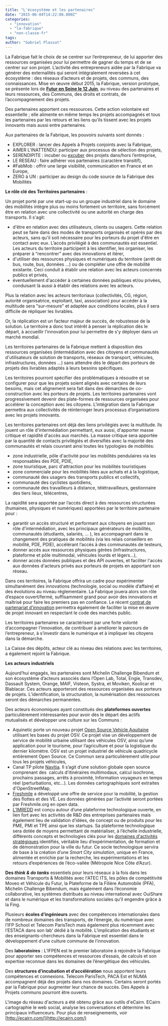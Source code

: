 ```yaml
---
title: "L'écosystème et les partenaires"
date: "2015-06-04T14:22:06.000Z"
categories: 
  - "innovation"
  - "la-fabrique"
  - "non-classe-fr"
tags: 
author: "Gabriel Plassat"
---
```


La Fabrique fait le choix de se centrer sur l’entrepreneur, de lui apporter des ressources organisées pour lui permettre de gagner du temps et de se centrer sur son projet. L’activité des entrepreneurs aidée par la Fabrique va générer des externalités qui seront intégralement reversées à cet écosystème : des réseaux d’acteurs et de projets, des communs, des connaissances. Mise en œuvre début 2015, la Fabrique, version prototype, se présente lors de [**Futur en Seine le 12 Juin**](http://www.futur-en-seine.paris/projet/innover-pour-linnovation/), au niveau des partenaires et leurs ressources, des Communs, des droits et contrats, de l’accompagnement des projets.

Des partenaires apportent ces ressources. Cette action volontaire est essentielle ; elle alimente en même temps les projets accompagnés et tous les partenaires par les retours et les liens qu’ils tissent avec les projets innovants mais aussi entre partenaires.

Aux partenaires de la Fabrique, les pouvoirs suivants sont donnés :

- EXPLORER : lancer des Appels à Projets conjoints avec la Fabrique,
- AIMER L’INATTENDU: participer aux processus de sélection des projets,
- SERENDIPITE : incuber ou [excuber](http://www.merkapt.com/entrepreneuriat/linnovation-se-cree-dans-les-erreurs-de-predictions-des-experts-8822#more-8822) des projets dans/hors l’entreprise,
- LE RESEAU : faire adhérer vos partenaires (caractère transitif),
- #FabMob : offrir une large visibilité, communication en France et en Europe,
- ZERO à UN : participer au design du code source de la Fabrique des Mobilités

**Le rôle clé des Territoires partenaires** :

Un projet porté par une start-up ou un groupe industriel dans le domaine des mobilités intègre plus ou moins fortement un territoire, sans forcément être en relation avec une collectivité ou une autorité en charge des transports. Il s'agit:

- d'être en relation avec des utilisateurs, clients ou usagers. Cette relation peut se faire dans des modes de transports organisés et opérés par des acteurs, sans qu'il soit nécessaire pour les porteurs du projet d'être en contact avec eux. L’accès privilégié à des communautés est essentiel. Les acteurs du territoire participent à les identifier, les organiser, les préparer à “rencontrer” avec des innovations et itérer,
- d'utiliser des ressources physiques et numériques du territoire (arrêt de bus, route, bus, données ...) ou de compléter une offre de mobilité existante. Ceci conduit à établir une relation avec les acteurs concernés publics et privés,
- éventuellement d'accéder à certaines données publiques et/ou privées, conduisant là aussi à établir des relations avec les acteurs.

Plus la relation avec les acteurs territoriaux (collectivités, CG, région, autorité organisatrice, exploitant, taxi, association) pour accéder à la multitude sera "sur-mesure" et adaptée aux conditions locales, plus il sera difficile de répliquer les livrables.

Or, la réplication est un facteur majeur de succès, de robustesse de la solution. Le territoire a donc tout intérêt à penser la réplication dès le départ, à accueillir l'innovation pour lui permettre de s'y déployer dans un marché mondial.

Les territoires partenaires de la Fabrique mettent à disposition des ressources organisées (intermédiation avec des citoyens et communautés d'utilisateurs de solution de transports, réseaux de transport, véhicules, infrastructures, données …) sans attendre dès le départ des porteurs de projets des livrables adaptés à leurs besoins spécifiques.

Les territoires pourront spécifier des problématiques à résoudre et se configurer pour que les projets soient alignés avec certains de leurs besoins, mais cet alignement sera fait dans des démarches de co-construction avec les porteurs de projets. Les territoires partenaires vont progressivement devenir des plate-formes de ressources organisées pour accélérer la conception avec les citoyens. L’intégration dans la Fabrique permettra aux collectivités de réinterroger leurs processus d’organisations avec les projets innovants.

Les territoires partenaires ont déjà des liens privilégiés avec la multitude. Ils jouent un rôle d'intermédiation permettant, eux aussi, d'apporter masse critique et rapidité d'accès aux marchés. La masse critique sera apportée par la quantité de contacts privilégiés et diversifiés avec la majorité des communautés et relais couvrant ainsi toutes les typologies de mobilités:

- zone industrielle, pôle d'activité pour les mobilités pendulaires via les responsables des PDE, PDIE,
- zone touristique, parc d'attraction pour les mobilités touristiques
- zone commerciale pour les mobilités liées aux achats et à la logistique,
- communauté des usagers des transports publics et collectifs,
- communauté des cyclistes quotidiens,
- communauté des travailleurs à distance, télétravailleurs, gestionnaire des tiers lieux, télécentres,

La rapidité sera apportée par l’accès direct à des ressources structurées (humaines, physiques et numériques) apportées par le territoire partenaire pour :

- garantir un accès structuré et performant aux citoyens en jouant son rôle d'intermédiation, avec les principaux générateurs de mobilités, communautés (étudiants, salariés, ... ), les accompagnant dans le changement des pratiques de mobilités (via les relais conseillers en mobilité, PDE, PDlE), accélérant l’accès à des communautés de testeurs,
- donner accès aux ressources physiques gérées (infrastructures, plateforme et pôle multimodal, véhicules lourds et légers...),
- donner accès données publiques et des API ouvertes, et faciliter l'accès aux données d'acteurs privés aux porteurs de projets en apportant son réseau.

Dans ces territoires, la Fabrique offrira un cadre pour expérimenter simultanément des innovations (technologie, social ou modèle d’affaire) et des évolutions au niveau réglementaire. La Fabrique jouera alors son rôle d’espace ouvert/fermé, suffisamment grand pour avoir des innovations et maîtrisé pour faire les premiers pas en confiance. Le récent [contrat de partenariat d’innovation](http://www.economie.gouv.fr/files/files/directions_services/daj/marches_publics/conseil_acheteurs/fiches-techniques/preparation-procedure/partenariat-innovation.pdf) permettra également de faciliter la mise en œuvre de projet innovant en respectant le code des marchés public.

Les territoires partenaires se caractérisent par une forte volonté d’accompagner l’innovation, de contribuer à améliorer le parcours de l’entrepreneur, à s’investir dans le numérique et à impliquer les citoyens dans la démarche.

La Caisse des dépôts, acteur clé au niveau des relations avec les territoires, a également rejoint la Fabrique.

**Les acteurs industriels**

Aujourd’hui engagés, les partenaires sont Michelin Challenge Bibendum et son écosystème d’acteurs associés dans l’Open Lab, Total, Engie, Transdev, Dassault System, Orange, MAIF, Visteon, Systra, et Moviken, Koolicar et Blablacar. Ces acteurs apporteront des ressources organisées aux porteurs de projets. L’identification, la structuration, la numérisation des ressources seront des démarches permanentes.

Des acteurs économiques ayant constitués des **plateformes ouvertes** particulièrement intéressantes pour avoir dès le départ des actifs mutualisés et développer une culture sur les Communs :

- Aquinetic porte un nouveau projet [Open Source Vehicle Aquitaine](http://osva.fr/) utilisant les bases du projet OSV. Ce projet vise un développement de service de mobilité urbaine utilisant des véhicules OSV, ainsi qu’une application pour le tourisme, pour l’agriculture et pour la logistique du dernier kilomètre. OSV est un projet industriel de véhicule quadricycle entièrement Open Source. Ce Commun sera particulièrement utile pour tous les projets véhicules,
- Canal TP pilote [Navitia](http://navitia.io/). Il s’agit d’une solution globale open source comprenant des  calculs d'itinéraires multimodaux, calcul isochrone, prochains passages, arrêts à proximité, Information voyageurs en temps réel (perturbations, etc...). Les données cartographiques sont extraites d'OpenStreetMap,
- [Freshmile](http://www.freshmile.com/) a développé une offre de service pour la mobilité, la gestion des flottes et des VE. Les données générées par l’activité seront portées par Freshmile.org en open data.
- [L’IMREDD](http://unice.fr/imredd/presentation) est conçu autour d’une plateforme technologique ouverte, en lien fort avec les activités de R&D des entreprises partenaires mais également lieu de validation d’idées, de concept ou de produits pour les PME, PMI et TPE ainsi que les startups. Sa plateforme technologique sera dotée de moyens permettant de matérialiser, à l’échelle industrielle, différents concepts et technologies clés pour les [domaines d'activités stratégiques](http://unice.fr/imredd_sauvegardes/imredd-dossier/presentation/das-1) identifiés, véritable lieu d’expérimentation, de formation et de démonstration pour la ville du futur. Ce socle technologique servira de base à la création d’une _Smart City simulation_, unique en France, alimentée et enrichie par la recherche, les expérimentations et les retours d’expériences de l’éco-vallée (Métropole Nice Côte d’Azur).

**Des _think & do tanks_** essentiels pour leurs réseaux à la fois dans les domaines Transports & Mobilités avec l'ATEC ITS, les pôles de compétitivité Moveo et Véhicule du Futur, la Plateforme de la Filière Automobile (PFA), Michelin Challenge Bibendum, mais également dans l’économie collaborative, les systèmes distribués au niveau international avec OuiShare et dans le numérique et les transformations sociales qu’il engendre grâce à la Fing.

Plusieurs **écoles d’ingénieurs** avec des compétences internationales dans de nombreux domaines des transports, de l’énergie, du numérique avec l’IFP School et Telecom ParisTech mais également plus récemment avec l’ESTACA dans son lab’ dédié à la mobilité. L’implication des étudiants et des enseignants-chercheurs dans la Fabrique est essentiel dans le développement d’une culture commune de l’innovation.

Des **laboratoires** : L’IFPEN est le premier laboratoire à rejoindre la Fabrique pour apporter ses compétences et ressources d’essais, de calculs et son expertise reconnue dans les domaines de l’énergétique des véhicules.

Des **structures d’incubation et d’accélération** nous apportent leurs compétences et connexions. Telecom ParisTech, PACA Est et NUMA accompagnent déjà des projets dans nos domaines. Certains seront portés par la Fabrique pour augmenter leur chance de succès. Des Appels à Projets communs pourront être ouverts.

L'image du réseau d'acteurs a été obtenu grâce aux outils d'eCairn. ECairn cartographie le web social, analyse les conversations et détermine les principaux influenceurs. Pour plus de renseignements, voir [http://ecairn.com/](http://ecairn.com/)
